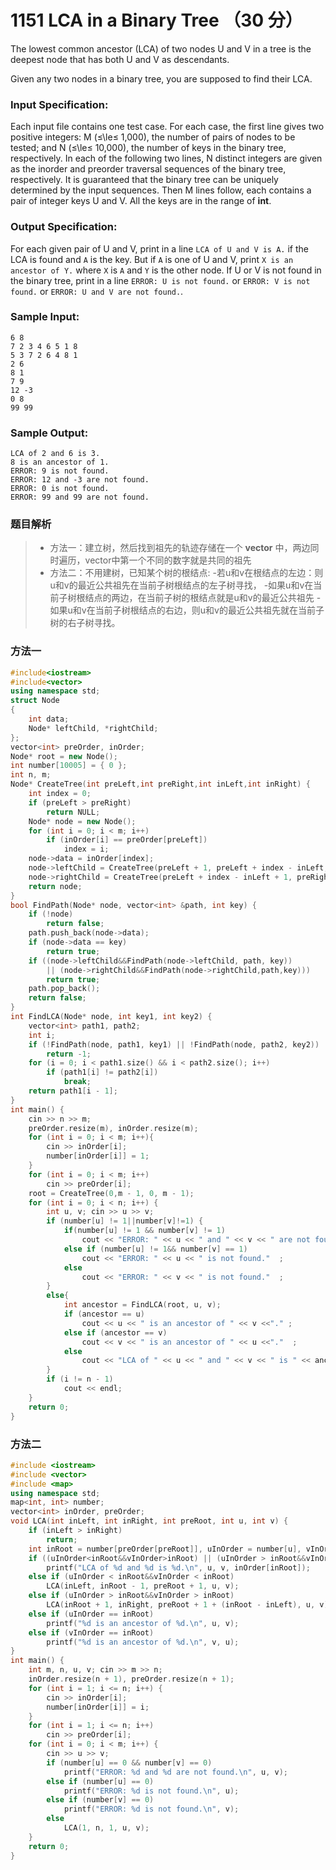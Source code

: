 # 1151 LCA in a Binary Tree （30 分）

The lowest common ancestor (LCA) of two nodes U and V in a tree is the deepest node that has both U and V as descendants.

Given any two nodes in a binary tree, you are supposed to find their LCA.

### Input Specification:

Each input file contains one test case. For each case, the first line gives two positive integers: M (≤\\le≤ 1,000), the number of pairs of nodes to be tested; and N (≤\\le≤ 10,000), the number of keys in the binary tree, respectively. In each of the following two lines, N distinct integers are given as the inorder and preorder traversal sequences of the binary tree, respectively. It is guaranteed that the binary tree can be uniquely determined by the input sequences. Then M lines follow, each contains a pair of integer keys U and V. All the keys are in the range of **int**.

### Output Specification:

For each given pair of U and V, print in a line `LCA of U and V is A.` if the LCA is found and `A` is the key. But if `A` is one of U and V, print `X is an ancestor of Y.` where `X` is `A` and `Y` is the other node. If U or V is not found in the binary tree, print in a line `ERROR: U is not found.` or `ERROR: V is not found.` or `ERROR: U and V are not found.`.

### Sample Input:

    6 8
    7 2 3 4 6 5 1 8
    5 3 7 2 6 4 8 1
    2 6
    8 1
    7 9
    12 -3
    0 8
    99 99
    

### Sample Output:

    LCA of 2 and 6 is 3.
    8 is an ancestor of 1.
    ERROR: 9 is not found.
    ERROR: 12 and -3 are not found.
    ERROR: 0 is not found.
    ERROR: 99 and 99 are not found.

### 题目解析

>- 方法一：建立树，然后找到祖先的轨迹存储在一个 **vector** 中，两边同时遍历，vector中第一个不同的数字就是共同的祖先
>- 方法二：不用建树，已知某个树的根结点:
>  -若u和v在根结点的左边：则u和v的最近公共祖先在当前子树根结点的左子树寻找，
>  -如果u和v在当前子树根结点的两边，在当前子树的根结点就是u和v的最近公共祖先
>  -如果u和v在当前子树根结点的右边，则u和v的最近公共祖先就在当前子树的右子树寻找。

### 方法一

```C++
#include<iostream>
#include<vector>
using namespace std;
struct Node
{
	int data;
	Node* leftChild, *rightChild;
};
vector<int> preOrder, inOrder;
Node* root = new Node();
int number[10005] = { 0 };
int n, m; 
Node* CreateTree(int preLeft,int preRight,int inLeft,int inRight) {
	int index = 0;
	if (preLeft > preRight)
		return NULL;
	Node* node = new Node();
	for (int i = 0; i < m; i++)
		if (inOrder[i] == preOrder[preLeft])
			index = i;
	node->data = inOrder[index];
	node->leftChild = CreateTree(preLeft + 1, preLeft + index - inLeft, inLeft, index - 1);
	node->rightChild = CreateTree(preLeft + index - inLeft + 1, preRight, index + 1, inRight);
	return node;
}
bool FindPath(Node* node, vector<int> &path, int key) {
	if (!node)
		return false;
	path.push_back(node->data);
	if (node->data == key)
		return true;
	if ((node->leftChild&&FindPath(node->leftChild, path, key))
		|| (node->rightChild&&FindPath(node->rightChild,path,key)))
		return true;
	path.pop_back();
	return false;
}
int FindLCA(Node* node, int key1, int key2) {
	vector<int> path1, path2;
	int i;
	if (!FindPath(node, path1, key1) || !FindPath(node, path2, key2))
		return -1;
	for (i = 0; i < path1.size() && i < path2.size(); i++)
		if (path1[i] != path2[i])
			break;
	return path1[i - 1];
}
int main() {
	cin >> n >> m;
	preOrder.resize(m), inOrder.resize(m);
	for (int i = 0; i < m; i++){
		cin >> inOrder[i];
		number[inOrder[i]] = 1;
	}
	for (int i = 0; i < m; i++)
		cin >> preOrder[i]; 
	root = CreateTree(0,m - 1, 0, m - 1);
	for (int i = 0; i < n; i++) {
		int u, v; cin >> u >> v;
		if (number[u] != 1||number[v]!=1) {
			if(number[u] != 1 && number[v] != 1)
				cout << "ERROR: " << u << " and " << v << " are not found."  ;
			else if (number[u] != 1&& number[v] == 1)
				cout << "ERROR: " << u << " is not found."  ;
			else
				cout << "ERROR: " << v << " is not found."  ;
		}
		else{
			int ancestor = FindLCA(root, u, v);
			if (ancestor == u)
				cout << u << " is an ancestor of " << v <<"." ;
			else if (ancestor == v)
				cout << v << " is an ancestor of " << u <<"."  ;
			else
				cout << "LCA of " << u << " and " << v << " is " << ancestor <<"."  ;
		}
		if (i != n - 1)
			cout << endl;
	}
	return 0;
}
```

### 方法二

```C++
#include <iostream>
#include <vector>
#include <map>
using namespace std;
map<int, int> number;
vector<int> inOrder, preOrder;
void LCA(int inLeft, int inRight, int preRoot, int u, int v) {
	if (inLeft > inRight)
		return;
	int inRoot = number[preOrder[preRoot]], uInOrder = number[u], vInOrder = number[v];
	if ((uInOrder<inRoot&&vInOrder>inRoot) || (uInOrder > inRoot&&vInOrder < inRoot))
		printf("LCA of %d and %d is %d.\n", u, v, inOrder[inRoot]);
	else if (uInOrder < inRoot&&vInOrder < inRoot)
		LCA(inLeft, inRoot - 1, preRoot + 1, u, v);
	else if (uInOrder > inRoot&&vInOrder > inRoot)
		LCA(inRoot + 1, inRight, preRoot + 1 + (inRoot - inLeft), u, v);
	else if (uInOrder == inRoot)
		printf("%d is an ancestor of %d.\n", u, v);
	else if (vInOrder == inRoot)
		printf("%d is an ancestor of %d.\n", v, u);
}
int main() {
	int m, n, u, v; cin >> m >> n;
	inOrder.resize(n + 1), preOrder.resize(n + 1);
	for (int i = 1; i <= n; i++) {
		cin >> inOrder[i];
		number[inOrder[i]] = i;
	}
	for (int i = 1; i <= n; i++)
		cin >> preOrder[i];
	for (int i = 0; i < m; i++) {
		cin >> u >> v;
		if (number[u] == 0 && number[v] == 0)
			printf("ERROR: %d and %d are not found.\n", u, v);
		else if (number[u] == 0)
			printf("ERROR: %d is not found.\n", u);
		else if (number[v] == 0)
			printf("ERROR: %d is not found.\n", v);
		else
			LCA(1, n, 1, u, v);
	}
	return 0;
}
```